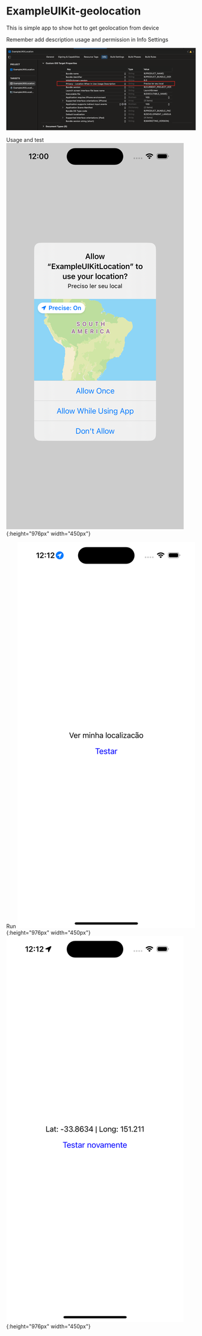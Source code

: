 # ExampleUIKit-geolocation

This is simple app to show hot to get geolocation from device

Remember add description usage and permission in Info Settings 

![permission](./repository_media/ask_permission_description.png)

Usage and test
![permission_by_user](./repository_media/user_permission.png){:height="976px" width="450px"}

Run
![test](./repository_media/load.png){:height="976px" width="450px"}
![get_location](./repository_media/get_location.png){:height="976px" width="450px"}

